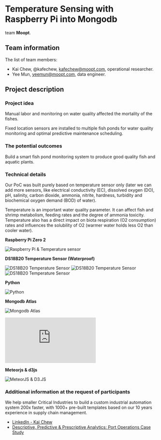 # Temperature Sensing with Raspberry Pi into Mongodb

team **Moopt**.

## Team information

The list of team members:

* Kai Chew, @kafechew, kafechew@moopt.com, operational researcher.
* Yee Mun, yeemun@moopt.com, data engineer.

## Project description

### Project idea

Manual labor and monitoring on water quality affected the mortality of the fishes.

Fixed location sensors are installed to multiple fish ponds for water quality monitoring and optimal predictive maintenance scheduling.

### The potential outcomes

Build a smart fish pond monitoring system to produce good quality fish and aquatic plants.

### Technical details

Our PoC was built purely based on temperature sensor only (later we can add more sensors, like electrical conductivity (EC), dissolved oxygen (DO), pH, salinity, carbon dioxide, ammonia, nitrite, hardness, turbidity and biochemical oxygen demand (BOD) of water). 

Temperature is an important water quality parameter. It can affect fish and shrimp metabolism, feeding rates and the degree of ammonia toxicity. Temperature also has a direct impact on biota respiration (O2 consumption) rates and influences the solubility of O2 (warmer water holds less O2 than cooler water).

**Raspberry Pi Zero 2**

![Raspberry Pi & Temperature sensor](https://i.imgur.com/9uMZ8OB.jpeg)

**DS18B20 Temperature Sensor (Waterproof)**

![DS18B20 Temperature Sensor](https://i.imgur.com/9ml8Co1.jpeg)
![DS18B20 Temperature Sensor](https://i.imgur.com/YAEm3hK.jpeg)
![DS18B20 Temperature Sensor](https://i.imgur.com/6Gs2Jjw.jpeg)

**Python**

![Python](https://imgur.com/aF3QL96)

**Mongodb Atlas**

![Mongodb Atlas](https://i.imgur.com/dgaXy9e.jpeg)

<iframe src="https://www.youtube.com/embed/ncLIKKiMYoU" frameborder="0" allowfullscreen="true"> </iframe>

**Meteorjs & d3js**

![MeteorJS & D3.JS](https://i.imgur.com/U3W1G1o.jpeg)

### Additional information at the request of participants

We help smaller Critical Industries to build a custom industrial automation system 200x faster, with 1000+ pre-built templates based on our 10 years experience in supply chain management.

* [LinkedIn - Kai Chew](https://www.linkedin.com/in/kafechew/)
* [Descriptive, Predictive & Prescriptive Analytics: Port Operations Case Study](https://www.linkedin.com/pulse/descriptive-predictive-prescriptive-analytics-port-operations-case-/)
